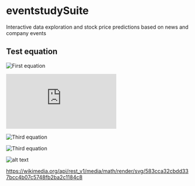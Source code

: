 # eventstudySuite
Interactive data exploration and stock price predictions based on news and company events

## Test equation
![First equation](https://latex.codecogs.com/gif.latex?\dpi{400}\alpha&space;+&space;\frac{2\beta}{\gamma})

![Second equation](http://latex.codecogs.com/gif.latex?%5Cfrac%7Ba%7D%7Bb%7D)

![Third equation](https://latex.codecogs.com/svg.latex?\sum_{i=1}^{n}sqrt(3sin(i)))

![Third equation](https://latex.codecogs.com/gif.latex?\dpi{200}\sum_{i=1}^{n}\sqrt(3sin(i)))

![alt text](https://user-images.githubusercontent.com/44523247/87425885-b3e8a000-c5de-11ea-80d3-b59ef10f5c52.png)

https://wikimedia.org/api/rest_v1/media/math/render/svg/583cca32cbdd337bcc4b07c5748fb2ba2c1184c8
